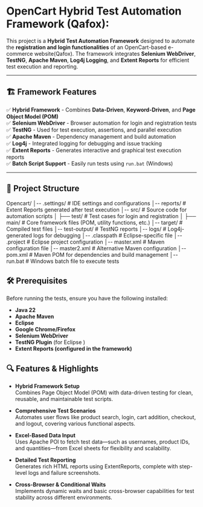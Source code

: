 # OpenCart Hybrid Test Automation Framework (Qafox):

This project is a **Hybrid Test Automation Framework** designed to automate the **registration and login functionalities** of an OpenCart-based e-commerce website(Qafox).
The framework integrates **Selenium WebDriver**, **TestNG**, **Apache Maven**, **Log4j Logging**, and **Extent Reports** for efficient test execution and reporting.

---

## 🏗️ Framework Features

✅ **Hybrid Framework** - Combines **Data-Driven**, **Keyword-Driven**, and **Page Object Model (POM)**  
✅ **Selenium WebDriver** - Browser automation for login and registration tests  
✅ **TestNG** - Used for test execution, assertions, and parallel execution  
✅ **Apache Maven** - Dependency management and build automation  
✅ **Log4j** - Integrated logging for debugging and issue tracking  
✅ **Extent Reports** - Generates interactive and graphical test execution reports  
✅ **Batch Script Support** - Easily run tests using `run.bat` (Windows)  

---

## 📁 Project Structure

Opencart/ 
│-- .settings/ # IDE settings and configurations 
│-- reports/ # Extent Reports generated after test execution 
│-- src/ # Source code for automation scripts 
│ ├── test/ # Test cases for login and registration 
│ ├── main/ # Core framework files (POM, utility functions, etc.) 
│-- target/ # Compiled test files 
│-- test-output/ # TestNG reports 
│-- logs/ # Log4j-generated logs for debugging 
│-- .classpath # Eclipse-specific file 
│-- .project # Eclipse project configuration 
│-- master.xml # Maven configuration file 
│-- master2.xml # Alternative Maven configuration 
│-- pom.xml # Maven POM for dependencies and build management 
│-- run.bat # Windows batch file to execute tests

## 🛠 Prerequisites

Before running the tests, ensure you have the following installed:

- **Java 22** 
- **Apache Maven**
- **Eclipse** 
- **Google Chrome/Firefox** 
- **Selenium WebDriver**
- **TestNG Plugin** (for Eclipse )
- **Extent Reports (configured in the framework)**

## 🔍 Features & Highlights
- **Hybrid Framework Setup**  
  Combines Page Object Model (POM) with data-driven testing for clean, reusable, and maintainable test scripts.

- **Comprehensive Test Scenarios**  
  Automates user flows like product search, login, cart addition, checkout, and logout, covering various functional aspects.

- **Excel-Based Data Input**  
  Uses Apache POI to fetch test data—such as usernames, product IDs, and quantities—from Excel sheets for flexibility and scalability.

- **Detailed Test Reporting**  
  Generates rich HTML reports using ExtentReports, complete with step-level logs and failure screenshots.

- **Cross-Browser & Conditional Waits**  
  Implements dynamic waits and basic cross-browser capabilities for test stability across different environments.

